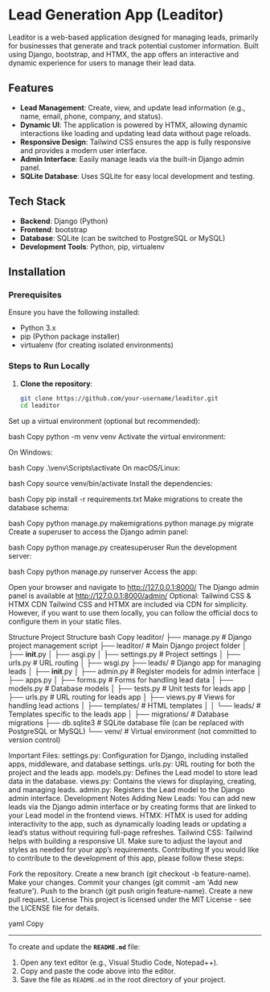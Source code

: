 # Lead Generation App (Leaditor)

Leaditor is a web-based application designed for managing leads, primarily for businesses that generate and track potential customer information. Built using Django, bootstrap, and HTMX, the app offers an interactive and dynamic experience for users to manage their lead data.

## Features

- **Lead Management**: Create, view, and update lead information (e.g., name, email, phone, company, and status).
- **Dynamic UI**: The application is powered by HTMX, allowing dynamic interactions like loading and updating lead data without page reloads.
- **Responsive Design**: Tailwind CSS ensures the app is fully responsive and provides a modern user interface.
- **Admin Interface**: Easily manage leads via the built-in Django admin panel.
- **SQLite Database**: Uses SQLite for easy local development and testing.

## Tech Stack

- **Backend**: Django (Python)
- **Frontend**: bootstrap
- **Database**: SQLite (can be switched to PostgreSQL or MySQL)
- **Development Tools**: Python, pip, virtualenv

## Installation

### Prerequisites

Ensure you have the following installed:

- Python 3.x
- pip (Python package installer)
- virtualenv (for creating isolated environments)

### Steps to Run Locally

1. **Clone the repository**:
   ```bash
   git clone https://github.com/your-username/leaditor.git
   cd leaditor
Set up a virtual environment (optional but recommended):

bash
Copy
python -m venv venv
Activate the virtual environment:

On Windows:

bash
Copy
.\venv\Scripts\activate
On macOS/Linux:

bash
Copy
source venv/bin/activate
Install the dependencies:

bash
Copy
pip install -r requirements.txt
Make migrations to create the database schema:

bash
Copy
python manage.py makemigrations
python manage.py migrate
Create a superuser to access the Django admin panel:

bash
Copy
python manage.py createsuperuser
Run the development server:

bash
Copy
python manage.py runserver
Access the app:

Open your browser and navigate to http://127.0.0.1:8000/
The Django admin panel is available at http://127.0.0.1:8000/admin/
Optional: Tailwind CSS & HTMX CDN
Tailwind CSS and HTMX are included via CDN for simplicity. However, if you want to use them locally, you can follow the official docs to configure them in your static files.

Structure
Project Structure
bash
Copy
leaditor/
├── manage.py              # Django project management script
├── leaditor/              # Main Django project folder
│   ├── __init__.py
│   ├── asgi.py
│   ├── settings.py        # Project settings
│   ├── urls.py            # URL routing
│   ├── wsgi.py
├── leads/                 # Django app for managing leads
│   ├── __init__.py
│   ├── admin.py           # Register models for admin interface
│   ├── apps.py
│   ├── forms.py           # Forms for handling lead data
│   ├── models.py          # Database models
│   ├── tests.py           # Unit tests for leads app
│   ├── urls.py            # URL routing for leads app
│   ├── views.py           # Views for handling lead actions
│   ├── templates/         # HTML templates
│   │   └── leads/         # Templates specific to the leads app
│   ├── migrations/        # Database migrations
├── db.sqlite3             # SQLite database file (can be replaced with PostgreSQL or MySQL)
└── venv/                  # Virtual environment (not committed to version control)


Important Files:
settings.py: Configuration for Django, including installed apps, middleware, and database settings.
urls.py: URL routing for both the project and the leads app.
models.py: Defines the Lead model to store lead data in the database.
views.py: Contains the views for displaying, creating, and managing leads.
admin.py: Registers the Lead model to the Django admin interface.
Development Notes
Adding New Leads: You can add new leads via the Django admin interface or by creating forms that are linked to your Lead model in the frontend views.
HTMX: HTMX is used for adding interactivity to the app, such as dynamically loading leads or updating a lead’s status without requiring full-page refreshes.
Tailwind CSS: Tailwind helps with building a responsive UI. Make sure to adjust the layout and styles as needed for your app’s requirements.
Contributing
If you would like to contribute to the development of this app, please follow these steps:

Fork the repository.
Create a new branch (git checkout -b feature-name).
Make your changes.
Commit your changes (git commit -am 'Add new feature').
Push to the branch (git push origin feature-name).
Create a new pull request.
License
This project is licensed under the MIT License - see the LICENSE file for details.

yaml
Copy

---

To create and update the **`README.md`** file:

1. Open any text editor (e.g., Visual Studio Code, Notepad++).
2. Copy and paste the code above into the editor.
3. Save the file as `README.md` in the root directory of your project.
